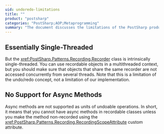 ```yaml
---
uid: undoredo-limitations
title: ""
product: "postsharp"
categories: "PostSharp;AOP;Metaprogramming"
summary: "The document discusses the limitations of the PostSharp product, including its intrinsic single-threaded nature and lack of support for async methods in recordable classes."
---
```


## Essentially Single-Threaded

But the <xref:PostSharp.Patterns.Recording.Recorder> class is intrinsically single-threaded. You can use recordable objects in a multithreaded context, but you should make sure that objects that share the same recorder are not accessed concurrently from several threads. Note that this is a limitation of the undo/redo concept, not a limitation of our implementation. 


## No Support for Async Methods

Async methods are not supported as units of undoable operations. In short, it means that you cannot have async methods in recordable classes unless you make the method non-recorded using the <xref:PostSharp.Patterns.Recording.RecordingScopeAttribute> custom attribute. 


